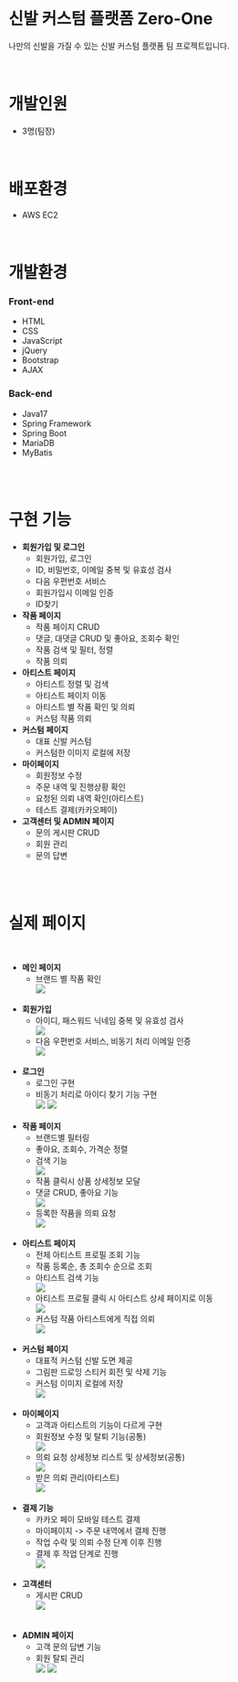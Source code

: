 # 신발 커스텀 플랫폼 Zero-One

<p>나만의 신발을 가질 수 있는 신발 커스텀 플랫폼 팀 프로젝트입니다.</p>

<br/>

<h1>개발인원</h1>
<div>
    <ul>
        <li>3명(팀장)</li>
    </ul>
</div>
<br/>
<h1>배포환경</h1>
<div>
    <ul>
        <li>AWS EC2</li>
    </ul>
</div>
<br/>
<h1>개발환경</h1>
<div>
  <h3>Front-end</h3>
    <ul>
        <li>HTML</li>
        <li>CSS</li>
        <li>JavaScript</li>
        <li>jQuery</li>
        <li>Bootstrap</li>
        <li>AJAX</li>
    </ul>

  <h3>Back-end</h3>
    <ul>
        <li>Java17</li>
        <li>Spring Framework</li>
        <li>Spring Boot</li>
        <li>MariaDB</li>
        <li>MyBatis</li>
    </ul>
</div>
<br/>
<br/>
<h1>구현 기능</h1>
<div>
    <ul>
        <li>
            <strong>회원가입 및 로그인</strong>
            <ul>
                <li>회원가입, 로그인</li>
                <li>ID, 비밀번호, 이메일 중복 및 유효성 검사</li>
                <li>다음 우편번호 서비스</li>
                <li>회원가입시 이메일 인증</li>
                <li>ID찾기</li>
            </ul>
        </li>
        <li>
            <strong>작품 페이지</strong>
            <ul>
                <li>작품 페이지 CRUD</li>
                <li>댓글, 대댓글 CRUD 및 좋아요, 조회수 확인</li>
                <li>작품 검색 및 필터, 정렬</li>
                <li>작품 의뢰</li>
            </ul>
        </li>
        <li>
            <strong>아티스트 페이지</strong>
            <ul>
                <li>아티스트 정렬 및 검색</li>
                <li>아티스트 페이지 이동</li>
                <li>아티스트 별 작품 확인 및 의뢰</li>
                <li>커스텀 작품 의뢰</li>
            </ul>
        </li>
        <li>
            <strong>커스텀 페이지</strong>
            <ul>
                <li>대표 신발 커스텀</li>
                <li>커스텀한 이미지 로컬에 저장</li>
            </ul>
        </li>
        <li>
            <strong>마이페이지</strong>
            <ul>
                <li>회원정보 수정</li>
                <li>주문 내역 및 진행상황 확인</li>
                <li>요청된 의뢰 내역 확인(아티스트)</li>
                <li>테스트 결제(카카오페이)</li>
            </ul>
        </li>
        <li>
            <strong>고객센터 및 ADMIN 페이지</strong>
            <ul>
                <li>문의 게시판 CRUD</li>
                <li>회원 관리</li>
                <li>문의 답변</li>
            </ul>
        </li>
    </ul>
</div>
<br/>
<br/>
<h1>실제 페이지</h1>
<br/>
<div>
    <ul>
        <li>
            <strong>메인 페이지</strong>
            <ul>
                <li>브랜드 별 작품 확인</li>
                <img src="https://github.com/mut-jin/TeamPlaying/assets/112159785/afdcd193-5fab-434e-bcc3-935acef62745">
            </ul>
        </li>
        <br/>
        <li>
            <strong>회원가입</strong>
            <ul>
                <li>아이디, 패스워드 닉네임 중복 및 유효성 검사</li>
                <img src="https://github.com/mut-jin/TeamPlaying/assets/112159785/1c3a0d2f-0b70-4a97-a41d-67c1dec293e0">
                <li>다음 우편번호 서비스, 비동기 처리 이메일 인증</li>
                <img src="https://github.com/mut-jin/TeamPlaying/assets/112159785/f877a174-86f7-4fdb-aa99-e41ee2296195">
            </ul>
        </li>
        <br/>
        <li>
            <strong>로그인</strong>
            <ul>
                <li>로그인 구현</li>
                <li>비동기 처리로 아이디 찾기 기능 구현</li>
                <img src="https://github.com/mut-jin/TeamPlaying/assets/112159785/cd20af36-506e-4335-a784-419d6f080d31">
                <img src="https://github.com/mut-jin/TeamPlaying/assets/112159785/4be410a0-8e62-412f-b6e7-d8eb188cbdfd">
            </ul>
        </li>
        <br/>
        <li>
            <strong>작품 페이지</strong>
            <ul>
                <li>브랜드별 필터링</li>
                <li>좋아요, 조회수, 가격순 정렬</li>
                <li>검색 기능</li>
                <img src="https://github.com/mut-jin/TeamPlaying/assets/112159785/e95f6c6e-cf9e-4d2a-b46f-1cbf0d0e81af">
                <li>작품 클릭시 상품 상세정보 모달</li>
                <li>댓글 CRUD, 좋아요 기능</li>
                <img src="https://github.com/mut-jin/TeamPlaying/assets/112159785/9cfe42ba-aac6-4638-934e-8238702b4685">
                <li>등록한 작품을 의뢰 요청</li>
                <img src="https://github.com/mut-jin/TeamPlaying/assets/112159785/2055e291-212e-4f7c-b146-273d1f4d5025">
            </ul>
        </li>
        <br/>
        <li>
            <strong>아티스트 페이지</strong>
            <ul>
                <li>전체 아티스트 프로필 조회 기능</li>
                <li>작품 등록순, 총 조회수 순으로 조회</li>
                <li>아티스트 검색 기능</li>
                <img src="https://github.com/mut-jin/TeamPlaying/assets/112159785/0106f721-3ad3-4534-9bf6-6470ea186741">
                <li>아티스트 프로필 클릭 시 아티스트 상세 페이지로 이동</li>
                <img src="https://github.com/mut-jin/TeamPlaying/assets/112159785/74c8240f-1b1d-4a1e-9884-4ac8ca220bec">
                <li>커스텀 작품 아티스트에게 직접 의뢰</li>
                <img src="https://github.com/mut-jin/TeamPlaying/assets/112159785/4d31578d-f6b4-4079-8674-48bd3ab75486">
            </ul>
        </li>
        <br/>
        <li>
            <strong>커스텀 페이지</strong>
            <ul>
                <li>대표적 커스텀 신발 도면 제공</li>
                <li>그림판 드로잉 스티커 회전 및 삭제 기능</li>
                <li>커스텀 이미지 로컬에 저장</li>
                <img src="https://github.com/mut-jin/TeamPlaying/assets/112159785/92a944b6-b34a-41d6-9c53-50c49a15601b">
            </ul>
        </li>
        <br/>
        <li>
            <strong>마이페이지</strong>
            <ul>
                <li>고객과 아티스트의 기능이 다르게 구현</li>
                <li>회원정보 수정 및 탈퇴 기능(공통)</li>
                <img src="https://github.com/mut-jin/TeamPlaying/assets/112159785/50d99cd3-993b-4403-81d5-a9ff982424aa">
                <li>의뢰 요청 상세정보 리스트 및 상세정보(공통)</li>
                <img src="https://github.com/mut-jin/TeamPlaying/assets/112159785/cbca0f14-2c6f-40bf-b4d9-0d4b65d18102">
                <li>받은 의뢰 관리(아티스트)</li>
                <img src="https://github.com/mut-jin/TeamPlaying/assets/112159785/4fe8061c-7749-4ce2-8e1d-cbd8ab9ce423">
            </ul>
        </li>
        <br/>
        <li>
            <strong>결제 기능</strong>
            <ul>
                <li>카카오 페이 모바일 테스트 결제</li>
                <li>마이페이지 -> 주문 내역에서 결제 진행</li>
                <li>작업 수락 및 의뢰 수정 단계 이후 진행</li>
                <li>결제 후 작업 단계로 진행</li>
                <img src="https://github.com/mut-jin/TeamPlaying/assets/112159785/1a1e9ab4-44f9-4175-a474-b483b28317e3">
            </ul>
        </li>
        <br/>
        <li>
            <strong>고객센터</strong>
            <ul>
                <li>게시판 CRUD</li>
                <img src="https://github.com/mut-jin/TeamPlaying/assets/112159785/9416b0e7-6f40-472d-bedf-e6b8a5ca94bb">
            </ul>
        </li>
        <br/>
        <br/>
        <li>
            <strong>ADMIN 페이지</strong>
            <ul>
                <li>고객 문의 답변 기능</li>
                <li>회원 탈퇴 관리</li>
                <img src="https://github.com/mut-jin/TeamPlaying/assets/112159785/3692d363-3a20-4914-b5b8-3338a580f3d2">
                <img src="https://github.com/mut-jin/TeamPlaying/assets/112159785/eb34fd6e-4fa7-44f3-aa27-38762be03234">
            </ul>
        </li>
<br/>
<br/>
